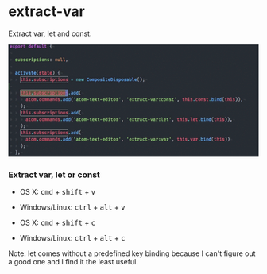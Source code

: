 # extract-var

Extract var, let and const.

![](https://raw.githubusercontent.com/germtb/gifs/master/extract-var.gif)

### Extract var, let or const

- OS X: <kbd>cmd</kbd> + <kbd>shift</kbd> + <kbd>v</kbd>
- Windows/Linux: <kbd>ctrl</kbd> + <kbd>alt</kbd> + <kbd>v</kbd>

- OS X: <kbd>cmd</kbd> + <kbd>shift</kbd> + <kbd>c</kbd>
- Windows/Linux: <kbd>ctrl</kbd> + <kbd>alt</kbd> + <kbd>c</kbd>

Note: let comes without a predefined key binding because I can't figure out a good one and I find it the least useful.
